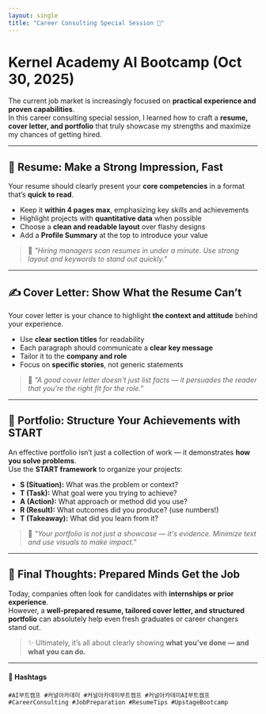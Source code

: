 ```yaml
---
layout: single
title: "Career Consulting Special Session 💼"
---
```


# Kernel Academy AI Bootcamp (Oct 30, 2025)

The current job market is increasingly focused on **practical experience and proven capabilities**.  
In this career consulting special session, I learned how to craft a **resume, cover letter, and portfolio** that truly showcase my strengths and maximize my chances of getting hired.

---

## 🧾 Resume: Make a Strong Impression, Fast

Your resume should clearly present your **core competencies** in a format that’s **quick to read**.

- Keep it **within 4 pages max**, emphasizing key skills and achievements  
- Highlight projects with **quantitative data** when possible  
- Choose a **clean and readable layout** over flashy designs  
- Add a **Profile Summary** at the top to introduce your value

> 📌 *"Hiring managers scan resumes in under a minute. Use strong layout and keywords to stand out quickly."*

---

## ✍️ Cover Letter: Show What the Resume Can’t

Your cover letter is your chance to highlight **the context and attitude** behind your experience.

- Use **clear section titles** for readability  
- Each paragraph should communicate a **clear key message**  
- Tailor it to the **company and role**  
- Focus on **specific stories**, not generic statements

> 📌 *"A good cover letter doesn't just list facts — it persuades the reader that you're the right fit for the role."*

---

## 📁 Portfolio: Structure Your Achievements with START

An effective portfolio isn’t just a collection of work — it demonstrates **how you solve problems**.  
Use the **START framework** to organize your projects:

- **S (Situation):** What was the problem or context?  
- **T (Task):** What goal were you trying to achieve?  
- **A (Action):** What approach or method did you use?  
- **R (Result):** What outcomes did you produce? (use numbers!)  
- **T (Takeaway):** What did you learn from it?

> 📌 *"Your portfolio is not just a showcase — it's evidence. Minimize text and use visuals to make impact."*

---

## 🎯 Final Thoughts: Prepared Minds Get the Job

Today, companies often look for candidates with **internships or prior experience**.  
However, a **well-prepared resume, tailored cover letter, and structured portfolio** can absolutely help even fresh graduates or career changers stand out.

> ✨ Ultimately, it’s all about clearly showing **what you’ve done — and what you can do.**

---

#### 🔖 Hashtags  
`#AI부트캠프 #커널아카데미 #커널아카데미부트캠프 #커널아카데미AI부트캠프 #CareerConsulting #JobPreparation #ResumeTips #UpstageBootcamp`

